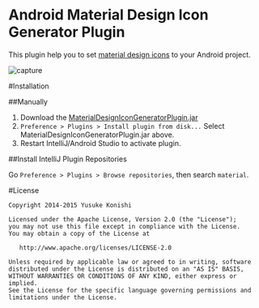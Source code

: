 Android Material Design Icon Generator Plugin
=============================================

This plugin help you to set [material design icons](https://github.com/google/material-design-icons) to your Android project.

![capture](https://raw.githubusercontent.com/konifar/android-material-design-icon-generator-plugin/master/docs/capture.gif)

#Installation

##Manually

1. Download the [MaterialDesignIconGeneratorPlugin.jar](https://github.com/konifar/android-material-design-icon-generator-plugin/raw/master/MaterialDesignIconGeneratorPlugin.jar)
2. `Preference > Plugins > Install plugin from disk...` Select MaterialDesignIconGeneratorPlugin.jar above.
3. Restart IntelliJ/Android Studio to activate plugin.

##Install IntelliJ Plugin Repositories

Go `Preference > Plugins > Browse repositories`, then search `material`.

#License

```
Copyright 2014-2015 Yusuke Konishi

Licensed under the Apache License, Version 2.0 (the "License");
you may not use this file except in compliance with the License.
You may obtain a copy of the License at

   http://www.apache.org/licenses/LICENSE-2.0

Unless required by applicable law or agreed to in writing, software
distributed under the License is distributed on an "AS IS" BASIS,
WITHOUT WARRANTIES OR CONDITIONS OF ANY KIND, either express or implied.
See the License for the specific language governing permissions and
limitations under the License.
```
